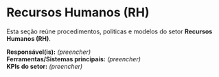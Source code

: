 # Recursos Humanos (RH)

Esta seção reúne procedimentos, políticas e modelos do setor **Recursos Humanos (RH)**.

**Responsável(is):** _(preencher)_  
**Ferramentas/Sistemas principais:** _(preencher)_  
**KPIs do setor:** _(preencher)_
